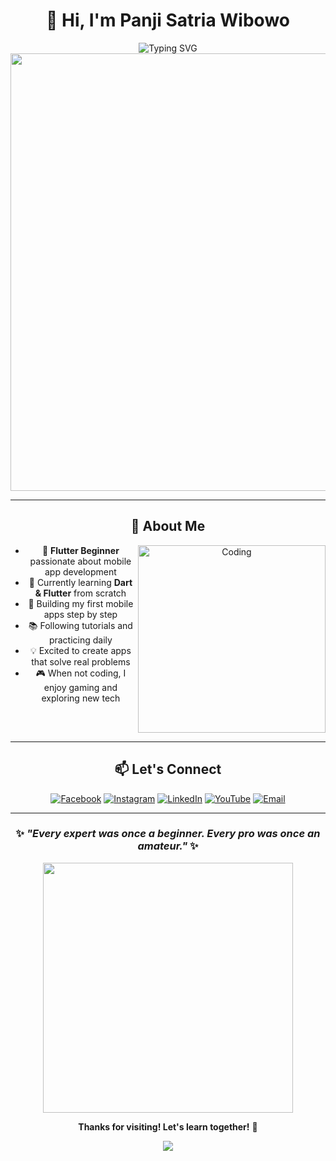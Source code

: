 <div align="center">

# 👋 Hi, I'm Panji Satria Wibowo

<img src="https://readme-typing-svg.demolab.com?font=Fira+Code&size=22&duration=3000&pause=1000&color=00D9FF&center=true&vCenter=true&width=435&lines=Learning+Every+Day" alt="Typing SVG" />

<img src="https://user-images.githubusercontent.com/74038190/212284100-561aa473-3905-4a80-b561-0d28506553ee.gif" width="700">

---

## 🚀 About Me

<img align="right" alt="Coding" width="300" src="https://user-images.githubusercontent.com/74038190/229223263-cf2e4b07-2615-4f87-9c38-e37600f8381a.gif">

- 📱 **Flutter Beginner** passionate about mobile app development
- 🌱 Currently learning **Dart & Flutter** from scratch
- 🎯 Building my first mobile apps step by step
- 📚 Following tutorials and practicing daily
- 💡 Excited to create apps that solve real problems
- 🎮 When not coding, I enjoy gaming and exploring new tech

<br clear="right"/>

---

## 📫 Let's Connect

<div align="center">

[![Facebook](https://img.shields.io/badge/Facebook-1877F2?style=for-the-badge&logo=facebook&logoColor=white&labelColor=1877F2)](https://facebook.com/share/1AJB73UshA/)
[![Instagram](https://img.shields.io/badge/Instagram-E4405F?style=for-the-badge&logo=instagram&logoColor=white&labelColor=E4405F)](https://instagram.com/panjisatria20_?igsh=cWcya3drZXR0dXA2)
[![LinkedIn](https://img.shields.io/badge/LinkedIn-0077B5?style=for-the-badge&logo=linkedin&logoColor=white&labelColor=0077B5)](https://linkedin.com/in/panji-satria-wibowo-a9075b29a)
[![YouTube](https://img.shields.io/badge/YouTube-FF0000?style=for-the-badge&logo=youtube&logoColor=white&labelColor=FF0000)](https://youtube.com/@panjisatria7323)
[![Email](https://img.shields.io/badge/Email-D14836?style=for-the-badge&logo=gmail&logoColor=white&labelColor=D14836)](mailto:panjimh565@gmail.com)

</div>

---

<div align="center">

### ✨ *"Every expert was once a beginner. Every pro was once an amateur."* ✨

<img src="https://user-images.githubusercontent.com/74038190/212284158-e840e285-664b-44d7-b79b-e264b5e54825.gif" width="400">

**Thanks for visiting! Let's learn together!** 🚀

[![](https://visitcount.itsvg.in/api?id=panjisatria&label=Profile%20Views&color=0&icon=5&pretty=true)](https://visitcount.itsvg.in)


